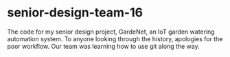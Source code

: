 # senior-design-team-16
The code for my senior design project, GardeNet, an IoT garden watering automation system.
To anyone looking through the history, apologies for the poor workflow. Our team was learning how to use git along the way.
